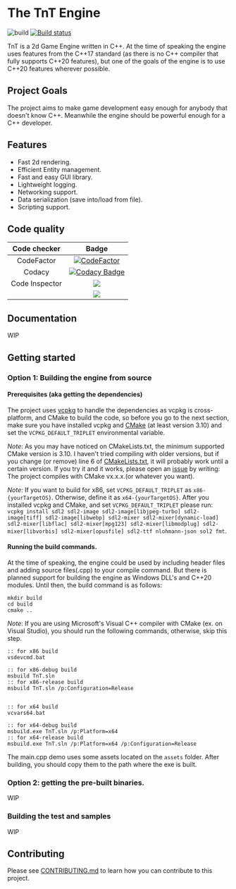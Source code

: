 # The TnT Engine

![build](https://github.com/TerensTare/tnt/workflows/build/badge.svg?branch=master)
[![Build status](https://ci.appveyor.com/api/projects/status/a0rfndievu7neo1a?svg=true)](https://ci.appveyor.com/project/TerensTare/tnt)

TnT is a 2d Game Engine written in C++. At the time of speaking the engine uses
features from the C++17 standard (as there is no C++ compiler that fully
supports C++20 features), but one of the goals of the engine is to use C++20
features wherever possible.

## Project Goals

The project aims to make game development easy enough for anybody that doesn't
know C++. Meanwhile the engine should be powerful enough for a C++ developer.

## Features

- Fast 2d rendering.
- Efficient Entity management.
- Fast and easy GUI library.
- Lightweight logging.
- Networking support.
- Data serialization (save into/load from file).
- Scripting support.

## Code quality

|Code checker|Badge|
|:----------:|:---:|
| CodeFactor | [![CodeFactor](https://www.codefactor.io/repository/github/terenstare/tnt/badge)](https://www.codefactor.io/repository/github/terenstare/tnt) |
| Codacy     | [![Codacy Badge](https://api.codacy.com/project/badge/Grade/3749bb4e09c74f6785177d318bb8ba15)](https://app.codacy.com/manual/terens.t17/tnt?utm_source=github.com&utm_medium=referral&utm_content=TerensTare/tnt&utm_campaign=Badge_Grade_Dashboard)
| Code Inspector| ![](https://www.code-inspector.com/project/7251/score/svg)
||![](https://www.code-inspector.com/project/7251/status/svg)

## Documentation

WIP

## Getting started

### Option 1: Building the engine from source

#### Prerequisites (aka getting the dependencies)

The project uses [vcpkg](https://github.com/microsoft/vcpkg) to handle the dependencies as vcpkg is cross-platform, and CMake to build the code, so before you go to the next section, make sure you have installed vcpkg and [CMake](https://cmake.org) (at least version 3.10) and set the `VCPKG_DEFAULT_TRIPLET` environmental variable.

*Note*: As you may have noticed on CMakeLists.txt, the minimum supported CMake version is 3.10. I haven't tried compiling with older versions, but if you change (or remove) line 6 of [CMakeLists.txt](./CMakeLists.txt), it will probably work until a certain version. If you try it and it works, please open an [issue](https://github.com/TerensTare/tnt/issues) by writing: 
The project compiles with CMake vx.x.x.(or whatever you want).

*Note*: If you want to build for x86, set `VCPKG_DEFAULT_TRIPLET` as `x86-{yourTargetOS}`. Otherwise, define it as `x64-{yourTargetOS}`.
After you installed vcpkg and CMake, and set `VCPKG_DEFAULT_TRIPLET` please run:
`vcpkg install sdl2 sdl2-image sdl2-image[libjpeg-turbo] sdl2-image[tiff] sdl2-image[libwebp] sdl2-mixer sdl2-mixer[dynamic-load] sdl2-mixer[libflac] sdl2-mixer[mpg123] sdl2-mixer[libmodplug] sdl2-mixer[libvorbis] sdl2-mixer[opusfile] sdl2-ttf nlohmann-json sol2 fmt`.


#### Running the build commands.

At the time of speaking, the engine could be used by including header files and adding source files(.cpp) to your compile command. But there is planned support for building the engine as Windows DLL's and C++20 modules. Until then, the build command is as follows:
``` batch
mkdir build
cd build
cmake ..
```

*Note*: If you are using Microsoft's Visual C++ compiler with CMake (ex. on Visual Studio), you should run the following commands, otherwise, skip this step.
``` batch
:: for x86 build
vsdevcmd.bat

:: for x86-debug build
msbuild TnT.sln
:: for x86-release build
msbuild TnT.sln /p:Configuration=Release


:: for x64 build
vcvars64.bat

:: for x64-debug build
msbuild.exe TnT.sln /p:Platform=x64
:: for x64-release build
msbuild.exe TnT.sln /p:Platform=x64 /p:Configuration=Release
```

The main.cpp demo uses some assets located on the `assets` folder. After building, you should copy them to the path where the exe is built.

### Option 2: getting the pre-built binaries.

WIP

### Building the test and samples

WIP

## Contributing

Please see [CONTRIBUTING.md](./CONTRIBUTING.md) to learn how you can contribute to this project.
